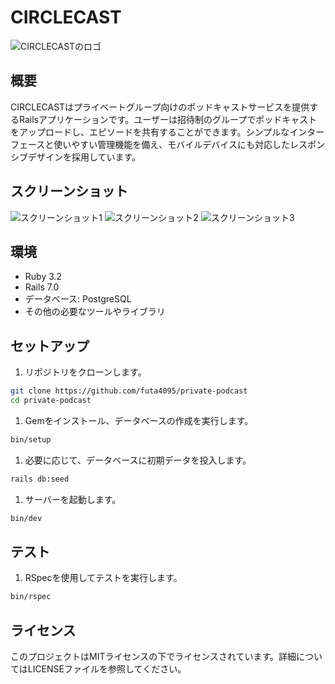 # CIRCLECAST

![CIRCLECASTのロゴ](https://github.com/futa4095/private-podcast/assets/69447745/c8ab19cc-2d7a-4c1b-8f28-bacd8e36874b)

## 概要

CIRCLECASTはプライベートグループ向けのポッドキャストサービスを提供するRailsアプリケーションです。ユーザーは招待制のグループでポッドキャストをアップロードし、エピソードを共有することができます。シンプルなインターフェースと使いやすい管理機能を備え、モバイルデバイスにも対応したレスポンシブデザインを採用しています。

## スクリーンショット

![スクリーンショット1](https://github.com/futa4095/private-podcast/assets/69447745/96e18f5a-877f-4b18-a658-ca00fad5400f)
![スクリーンショット2](https://github.com/futa4095/private-podcast/assets/69447745/91fb2ebb-023b-4284-8b8b-225ef8c1a825)
![スクリーンショット3](https://github.com/futa4095/private-podcast/assets/69447745/a9cf8858-eee5-465d-acd8-75196b216755)

## 環境

- Ruby 3.2
- Rails 7.0
- データベース: PostgreSQL
- その他の必要なツールやライブラリ

## セットアップ

1. リポジトリをクローンします。

```sh
git clone https://github.com/futa4095/private-podcast
cd private-podcast
```

1. Gemをインストール、データベースの作成を実行します。

```sh
bin/setup
```

1. 必要に応じて、データベースに初期データを投入します。

```sh
rails db:seed
```

1. サーバーを起動します。

```sh
bin/dev
```

## テスト

1. RSpecを使用してテストを実行します。

```sh
bin/rspec
```

## ライセンス

このプロジェクトはMITライセンスの下でライセンスされています。詳細についてはLICENSEファイルを参照してください。

